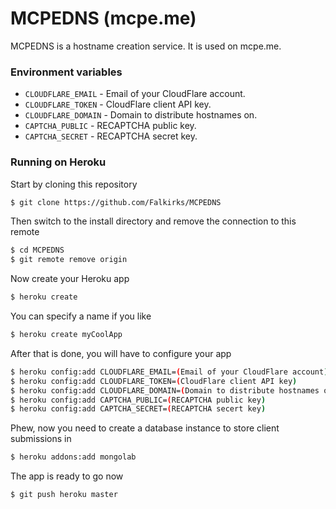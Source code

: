 MCPEDNS (mcpe.me)
==================
MCPEDNS is a hostname creation service. It is used on mcpe.me.

### Environment variables
* `CLOUDFLARE_EMAIL` - Email of your CloudFlare account.
* `CLOUDFLARE_TOKEN` - CloudFlare client API key.
* `CLOUDFLARE_DOMAIN` - Domain to distribute hostnames on.
* `CAPTCHA_PUBLIC` - RECAPTCHA public key.
* `CAPTCHA_SECRET` - RECAPTCHA secret key.

### Running on Heroku
Start by cloning this repository
```sh
$ git clone https://github.com/Falkirks/MCPEDNS 
```
Then switch to the install directory and remove the connection to this remote

```sh
$ cd MCPEDNS
$ git remote remove origin
```
Now create your Heroku app 

```sh
$ heroku create 
```
You can specify a name if you like

```sh
$ heroku create myCoolApp
```
After that is done, you will have to configure your app
```sh
$ heroku config:add CLOUDFLARE_EMAIL=(Email of your CloudFlare account)
$ heroku config:add CLOUDFLARE_TOKEN=(CloudFlare client API key)
$ heroku config:add CLOUDFLARE_DOMAIN=(Domain to distribute hostnames on)
$ heroku config:add CAPTCHA_PUBLIC=(RECAPTCHA public key)
$ heroku config:add CAPTCHA_SECRET=(RECAPTCHA secert key)
```
Phew, now you need to create a database instance to store client submissions in
```sh
$ heroku addons:add mongolab
```
The app is ready to go now
```sh
$ git push heroku master
```
